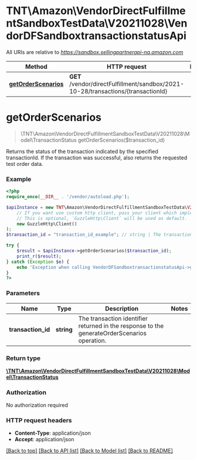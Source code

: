 # TNT\Amazon\VendorDirectFulfillmentSandboxTestData\V20211028\VendorDFSandboxtransactionstatusApi

All URIs are relative to *https://sandbox.sellingpartnerapi-na.amazon.com*

Method | HTTP request | Description
------------- | ------------- | -------------
[**getOrderScenarios**](VendorDFSandboxtransactionstatusApi.md#getOrderScenarios) | **GET** /vendor/directFulfillment/sandbox/2021-10-28/transactions/{transactionId} | 


# **getOrderScenarios**
> \TNT\Amazon\VendorDirectFulfillmentSandboxTestData\V20211028\Model\TransactionStatus getOrderScenarios($transaction_id)



Returns the status of the transaction indicated by the specified transactionId. If the transaction was successful, also returns the requested test order data.

### Example
```php
<?php
require_once(__DIR__ . '/vendor/autoload.php');

$apiInstance = new TNT\Amazon\VendorDirectFulfillmentSandboxTestData\V20211028\Api\VendorDFSandboxtransactionstatusApi(
    // If you want use custom http client, pass your client which implements `GuzzleHttp\ClientInterface`.
    // This is optional, `GuzzleHttp\Client` will be used as default.
    new GuzzleHttp\Client()
);
$transaction_id = "transaction_id_example"; // string | The transaction identifier returned in the response to the generateOrderScenarios operation.

try {
    $result = $apiInstance->getOrderScenarios($transaction_id);
    print_r($result);
} catch (Exception $e) {
    echo 'Exception when calling VendorDFSandboxtransactionstatusApi->getOrderScenarios: ', $e->getMessage(), PHP_EOL;
}
?>
```

### Parameters

Name | Type | Description  | Notes
------------- | ------------- | ------------- | -------------
 **transaction_id** | **string**| The transaction identifier returned in the response to the generateOrderScenarios operation. |

### Return type

[**\TNT\Amazon\VendorDirectFulfillmentSandboxTestData\V20211028\Model\TransactionStatus**](../Model/TransactionStatus.md)

### Authorization

No authorization required

### HTTP request headers

 - **Content-Type**: application/json
 - **Accept**: application/json

[[Back to top]](#) [[Back to API list]](../../README.md#documentation-for-api-endpoints) [[Back to Model list]](../../README.md#documentation-for-models) [[Back to README]](../../README.md)

